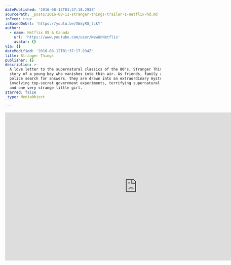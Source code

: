 ```yaml
---
datePublished: '2016-08-12T01:37:18.293Z'
sourcePath: _posts/2016-08-11-stranger-things-trailer-1-netflix-hd.md
inFeed: true
isBasedOnUrl: 'https://youtu.be/XWxyRG_tckY'
author:
  - name: Netflix US & Canada
    url: 'https://www.youtube.com/user/NewOnNetflix'
    avatar: {}
via: {}
dateModified: '2016-08-12T01:37:17.934Z'
title: Stranger Things
publisher: {}
description: >-
  A love letter to the supernatural classics of the 80's, Stranger Things is the
  story of a young boy who vanishes into thin air. As friends, family and local
  police search for answers, they are drawn into an extraordinary mystery
  involving top-secret government experiments, terrifying supernatural forces
  and one very strange little girl.
starred: false
_type: MediaObject

---
```

<iframe src="https://cdn.embedly.com/widgets/media.html?src=https%3A%2F%2Fwww.youtube.com%2Fembed%2FXWxyRG_tckY%3Ffeature%3Doembed&amp;url=http%3A%2F%2Fwww.youtube.com%2Fwatch%3Fv%3DXWxyRG_tckY&amp;image=https%3A%2F%2Fi.ytimg.com%2Fvi%2FXWxyRG_tckY%2Fhqdefault.jpg&amp;key=b7d04c9b404c499eba89ee7072e1c4f7&amp;type=text%2Fhtml&amp;schema=youtube" width="854" height="480" scrolling="no" frameborder="0" allowfullscreen="" style=""></iframe>